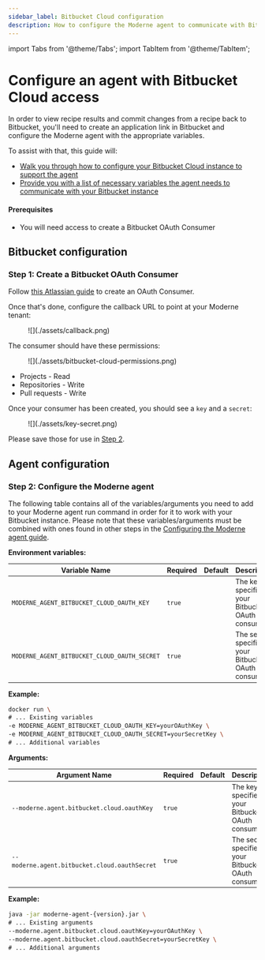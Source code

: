 ```yaml
---
sidebar_label: Bitbucket Cloud configuration
description: How to configure the Moderne agent to communicate with Bitbucket Cloud.
---
```


import Tabs from '@theme/Tabs';
import TabItem from '@theme/TabItem';

# Configure an agent with Bitbucket Cloud access

In order to view recipe results and commit changes from a recipe back to Bitbucket, you'll need to create an application link in Bitbucket and configure the Moderne agent with the appropriate variables.

To assist with that, this guide will:

* [Walk you through how to configure your Bitbucket Cloud instance to support the agent](#step-1-create-a-bitbucket-oauth-consumer)
* [Provide you with a list of necessary variables the agent needs to communicate with your Bitbucket instance](#step-2-configure-the-moderne-agent)

#### Prerequisites

* You will need access to create a Bitbucket OAuth Consumer

## Bitbucket configuration

### Step 1: Create a Bitbucket OAuth Consumer

Follow [this Atlassian guide](https://support.atlassian.com/bitbucket-cloud/docs/use-oauth-on-bitbucket-cloud/) to create an OAuth Consumer.

Once that's done, configure the callback URL to point at your Moderne tenant:

<figure>
  ![](./assets/callback.png)
  <figcaption></figcaption>
</figure>

The consumer should have these permissions:

<figure>
  ![](./assets/bitbucket-cloud-permissions.png)
  <figcaption></figcaption>
</figure>

* Projects - Read
* Repositories - Write
* Pull requests - Write

Once your consumer has been created, you should see a `key` and a `secret`:

<figure>
  ![](./assets/key-secret.png)
  <figcaption></figcaption>
</figure>

Please save those for use in [Step 2](#step-2-configure-the-moderne-agent).

## Agent configuration

### Step 2: Configure the Moderne agent

The following table contains all of the variables/arguments you need to add to your Moderne agent run command in order for it to work with your Bitbucket instance. Please note that these variables/arguments must be combined with ones found in other steps in the [Configuring the Moderne agent guide](./agent-config.md).

<Tabs>
<TabItem value="oci-container" label="OCI Container">

**Environment variables:**

| Variable Name                                 | Required | Default | Description                                            |
|-----------------------------------------------|----------|---------|--------------------------------------------------------|
| `MODERNE_AGENT_BITBUCKET_CLOUD_OAUTH_KEY`     | `true`   |         | The key specified in your Bitbucket OAuth consumer.    |
| `MODERNE_AGENT_BITBUCKET_CLOUD_OAUTH_SECRET`  | `true`   |         | The secret specified in your Bitbucket OAuth consumer. |

**Example:**

```bash
docker run \
# ... Existing variables
-e MODERNE_AGENT_BITBUCKET_CLOUD_OAUTH_KEY=yourOAuthKey \
-e MODERNE_AGENT_BITBUCKET_CLOUD_OAUTH_SECRET=yourSecretKey \
# ... Additional variables
```
</TabItem>

<TabItem value="executable-jar" label="Executable JAR">

**Arguments:**

| Argument Name                                 | Required | Default | Description                                            |
|-----------------------------------------------|----------|---------|--------------------------------------------------------|
| `--moderne.agent.bitbucket.cloud.oauthKey`    | `true`   |         | The key specified in your Bitbucket OAuth consumer.    |
| `--moderne.agent.bitbucket.cloud.oauthSecret` | `true`   |         | The secret specified in your Bitbucket OAuth consumer. |

**Example:**

```bash
java -jar moderne-agent-{version}.jar \
# ... Existing arguments
--moderne.agent.bitbucket.cloud.oauthKey=yourOAuthKey \
--moderne.agent.bitbucket.cloud.oauthSecret=yourSecretKey \
# ... Additional arguments
```
</TabItem>
</Tabs>
